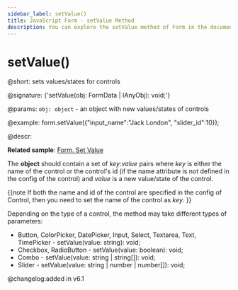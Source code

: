 ```yaml
---
sidebar_label: setValue()
title: JavaScript Form - setValue Method 
description: You can explore the setValue method of Form in the documentation of the DHTMLX JavaScript UI library. Browse developer guides and API reference, try out code examples and live demos, and download a free 30-day evaluation version of DHTMLX Suite 7.
---
```


# setValue()

@short: sets values/states for controls

@signature: {'setValue(obj: FormData | IAnyObj): void;'}

@params:
`obj: object` - an object with new values/states of controls

@example:
form.setValue({"input_name":"Jack London", "slider_id":10});

@descr:

**Related sample**: [Form. Set Value](https://snippet.dhtmlx.com/7nxbtlzs)

The **object** should contain a set of *key:value* pairs where *key* is either the name of the control or the control's id (if the name attribute is not defined in the config of the control)  and *value* is a new value/state of the control. 

{{note If both the name and id of the control are specified in the config of Control, then you need to set the name of the control as *key*.
}}

Depending on the type of a control, the method may take different types of parameters:

- Button, ColorPicker, DatePicker, Input, Select, Textarea, Text, TimePicker - setValue(value: string): void;
- Checkbox, RadioButton - setValue(value: boolean): void;
- Combo - setValue(value: string | string[]): void;
- Slider - setValue(value: string | number | number[]): void;

@changelog:added in v6.1 

[comment]: # (@relatedapi: form/api/form_getvalue_method.md)

[comment]: # (@related:form/work_with_form.md#setting-new-values-for-controls)
